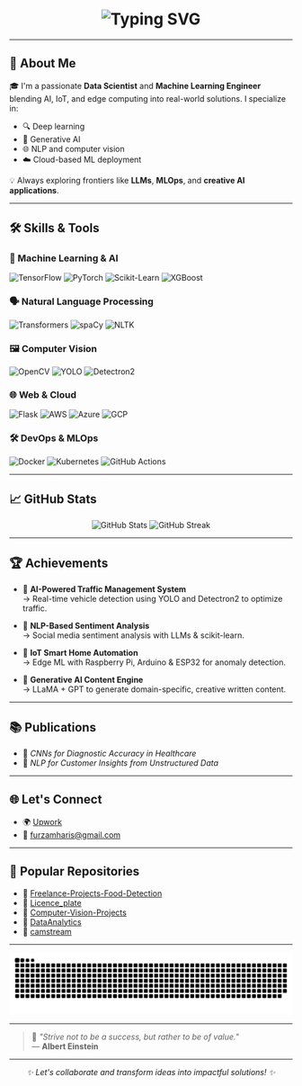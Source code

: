 <!-- Furzam Haris - Animated GitHub Profile README -->

<h1 align="center">
  <img src="https://readme-typing-svg.herokuapp.com?font=Fira+Code&size=28&pause=1000&color=F97316&center=true&vCenter=true&width=800&lines=Hi+there%2C+I'm+Furzam+Haris!;🚀+Data+Scientist+%7C+ML+Engineer+%7C+IoT+Enthusiast;Turning+raw+data+into+insights...;Building+scalable+AI+solutions...;Pushing+innovation+to+the+edge." alt="Typing SVG" />
</h1>

---

## 🌟 About Me

🎓 I'm a passionate **Data Scientist** and **Machine Learning Engineer** blending AI, IoT, and edge computing into real-world solutions. I specialize in:
- 🔍 Deep learning
- 🧠 Generative AI
- 🌐 NLP and computer vision
- ☁️ Cloud-based ML deployment

💡 Always exploring frontiers like **LLMs**, **MLOps**, and **creative AI applications**.

---

## 🛠️ Skills & Tools

### 🧠 Machine Learning & AI
![TensorFlow](https://img.shields.io/badge/TensorFlow-FF6F00?style=flat&logo=tensorflow&logoColor=white)
![PyTorch](https://img.shields.io/badge/PyTorch-EE4C2C?style=flat&logo=pytorch&logoColor=white)
![Scikit-Learn](https://img.shields.io/badge/Scikit--Learn-F7931E?style=flat&logo=scikit-learn&logoColor=white)
![XGBoost](https://img.shields.io/badge/XGBoost-FF6600?style=flat&logo=xgboost&logoColor=white)

### 🗣️ Natural Language Processing
![Transformers](https://img.shields.io/badge/Transformers-0081CB?style=flat&logo=huggingface&logoColor=white)
![spaCy](https://img.shields.io/badge/spaCy-09A3D5?style=flat&logo=spacy&logoColor=white)
![NLTK](https://img.shields.io/badge/NLTK-9F9F9F?style=flat&logo=nltk&logoColor=white)

### 🖼️ Computer Vision
![OpenCV](https://img.shields.io/badge/OpenCV-5C3EE8?style=flat&logo=opencv&logoColor=white)
![YOLO](https://img.shields.io/badge/YOLO-00FFFF?style=flat&logo=yolo&logoColor=white)
![Detectron2](https://img.shields.io/badge/Detectron2-FF1493?style=flat&logo=detectron2&logoColor=white)

### 🌐 Web & Cloud
![Flask](https://img.shields.io/badge/Flask-000000?style=flat&logo=flask&logoColor=white)
![AWS](https://img.shields.io/badge/AWS-232F3E?style=flat&logo=amazon-aws&logoColor=white)
![Azure](https://img.shields.io/badge/Azure-0078D4?style=flat&logo=microsoft-azure&logoColor=white)
![GCP](https://img.shields.io/badge/GCP-4285F4?style=flat&logo=google-cloud&logoColor=white)

### 🛠️ DevOps & MLOps
![Docker](https://img.shields.io/badge/Docker-2496ED?style=flat&logo=docker&logoColor=white)
![Kubernetes](https://img.shields.io/badge/Kubernetes-326CE5?style=flat&logo=kubernetes&logoColor=white)
![GitHub Actions](https://img.shields.io/badge/GitHub_Actions-2088FF?style=flat&logo=github-actions&logoColor=white)

---

## 📈 GitHub Stats

<p align="center">
  <img src="https://github-readme-stats.vercel.app/api?username=furzamharis&show_icons=true&theme=radical" alt="GitHub Stats" height="150"/>
  <img src="https://github-readme-streak-stats.herokuapp.com/?user=furzamharis&theme=radical" alt="GitHub Streak" height="150"/>
</p>

---

## 🏆 Achievements

- 🏅 **AI-Powered Traffic Management System**  
  → Real-time vehicle detection using YOLO and Detectron2 to optimize traffic.

- 🏅 **NLP-Based Sentiment Analysis**  
  → Social media sentiment analysis with LLMs & scikit-learn.

- 🏅 **IoT Smart Home Automation**  
  → Edge ML with Raspberry Pi, Arduino & ESP32 for anomaly detection.

- 🏅 **Generative AI Content Engine**  
  → LLaMA + GPT to generate domain-specific, creative written content.

---

## 📚 Publications

- 📄 *CNNs for Diagnostic Accuracy in Healthcare*
- 📄 *NLP for Customer Insights from Unstructured Data*

---

## 🌐 Let's Connect

- 🌍 [Upwork](https://www.upwork.com/freelancers/~01d394465cbc9c0a4d?mp_source=share)
- 📧 [furzamharis@gmail.com](mailto:furzamharis@gmail.com)

---

## 📂 Popular Repositories

- 🔗 [Freelance-Projects-Food-Detection](https://github.com/furzamharis/Freelance-Projects-Food-Detection)
- 🔗 [Licence_plate](https://github.com/furzamharis/Licence_plate)
- 🔗 [Computer-Vision-Projects](https://github.com/furzamharis/Computer-Vision-Projects)
- 🔗 [DataAnalytics](https://github.com/furzamharis/DataAnalytics)
- 🔗 [camstream](https://github.com/furzamharis/camstream)

---

<p align="center">
  <img src="https://github.com/Platane/snk/raw/output/github-contribution-grid-snake.svg" alt="Contribution Snake Animation" />
</p>

---

> 🧠 *"Strive not to be a success, but rather to be of value."*  
> — **Albert Einstein**

---

<p align="center"><i>✨ Let's collaborate and transform ideas into impactful solutions! ✨</i></p>
